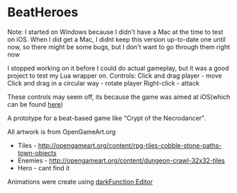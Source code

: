 # BeatHeroes

Note: I started on Windows because I didn't have a Mac at the time to test on iOS.
When I did get a Mac, I didnt keep this version up-to-date one until now, so there might be some bugs, but I don't want to go through them right now

I stopped working on it before I could do actual gameplay, but it was a good project to test my Lua wrapper on.
Controls:
Click and drag player - move
Click and drag in a circular way - rotate player
Right-click - attack

These controls may seem off, its because the game was aimed at iOS(which can be found [here](https://github.com/inzombiak/BeatHeroes-iOS))

A prototype for a beat-based game like "Crypt of the Necrodancer".

All artwork is from OpenGameArt.org
 * Tiles - http://opengameart.org/content/rpg-tiles-cobble-stone-paths-town-objects
 * Enemies - http://opengameart.org/content/dungeon-crawl-32x32-tiles
 * Hero - cant find it
 
Animations were create using [darkFunction Editor](http://darkfunction.com/editor/)
